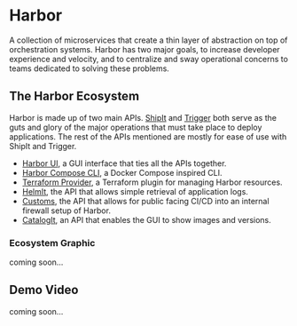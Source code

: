 # Harbor

A collection of microservices that create a thin layer of abstraction on top of
orchestration systems. Harbor has two major goals, to increase developer experience and
velocity, and to centralize and sway operational concerns to teams dedicated to solving
these problems.


## The Harbor Ecosystem

Harbor is made up of two main APIs. [ShipIt][shipit] and [Trigger][trigger] both serve as the guts and glory of
the major operations that must take place to deploy applications. The rest of the APIs mentioned are mostly
for ease of use with ShipIt and Trigger.

- [Harbor UI][harbor-ui], a GUI interface that ties all the APIs together.
- [Harbor Compose CLI][harbor-compose], a Docker Compose inspired CLI.
- [Terraform Provider](terraform-provider-harbor), a Terraform plugin for managing Harbor resources.
- [HelmIt][helmit], the API that allows simple retrieval of application logs.
- [Customs][customs], the API that allows for public facing CI/CD into an internal firewall setup of Harbor.
- [CatalogIt][catalogit], an API that enables the GUI to show images and versions.


### Ecosystem Graphic

coming soon...


## Demo Video

coming soon...



[shipit]: https://github.com/turnerlabs/shipit-api
[trigger]: https://github.com/turnerlabs/trigger-api
[harbor-ui]: https://github.com/turnerlabs/harbor-ui
[harbor-compose]: https://github.com/turnerlabs/harbor-compose
[helmit]: https://github.com/turnerlabs/helmit-api
[customs]: https://github.com/turnerlabs/customs-api
[catalogit]: https://github.com/turnerlabs/catalogit-api
